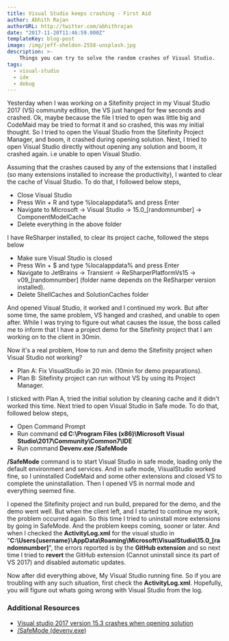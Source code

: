 ```yaml
---
title: Visual Studio keeps crashing - First Aid
author: Abhith Rajan
authorURL: http://twitter.com/abhithrajan
date: "2017-11-20T11:46:59.000Z"
templateKey: blog-post
image: /img/jeff-sheldon-2558-unsplash.jpg
description: >-
    Things you can try to solve the random crashes of Visual Studio.
tags:
  - visual-studio
  - ide
  - debug
---
```


Yesterday when I was working on a Sitefinity project in my Visual Studio 2017 (VS) community edition,  the VS just hanged for few seconds and crashed. Ok, maybe because the file I tried to open was little big and CodeMaid may be tried to format it and so crashed, this was my initial thought. So I tried to open the Visual Studio from the Sitefinity Project Manager, and boom, it crashed during opening solution. Next, I tried to open Visual Studio directly without opening any solution and boom, it crashed again. i.e unable to open Visual Studio.

Assuming that the crashes caused by any of the extensions that I installed (so many extensions installed to increase the productivity), I wanted to clear the cache of Visual Studio. To do that, I followed below steps,

- Close Visual Studio
- Press Win + R and type %localappdata% and press Enter
- Navigate to Microsoft -> Visual Studio -> 15.0_[randomnumber] -> ComponentModelCache
- Delete everything in the above folder

I have ReSharper installed, to clear its project cache, followed the steps below

- Make sure Visual Studio is closed
- Press Win + $ and type %localappdata% and press Enter
- Navigate to JetBrains -> Transient -> ReSharperPlatformVs15 -> v09_[randomnumber] (folder name depends on the ReSharper version installed).
- Delete ShellCaches and SolutionCaches folder 

And opened Visual Studio, it worked and I continued my work. But after some time, the same problem, VS hanged and crashed, and unable to open after. While I was trying to figure out what causes the issue, the boss called me to inform that I have a project demo for the Sitefinity project that I am working on to the client in 30min. 

Now it's a real problem, How to run and demo the Sitefinity project when Visual Studio not working?

- Plan A: Fix VisualStudio in 20 min. (10min for demo preparations).
- Plan B: Sitefinity project can run without VS by using its Project Manager.

I sticked with Plan A, tried the initial solution by cleaning cache and it didn't worked this time. Next tried to open Visual Studio in Safe mode. To do that, followed below steps,

- Open Command Prompt
- Run command **cd C:\Program Files (x86)\Microsoft Visual Studio\2017\Community\Common7\IDE**
- Run command **Devenv.exe /SafeMode**

**/SafeMode** command is to start Visual Studio in safe mode, loading only the default environment and services. 
And in safe mode, VisualStudio worked fine, so I uninstalled CodeMaid and some other extensions and closed VS to complete the uninstallation. Then I opened VS in normal mode and everything seemed fine. 

I opened the Sitefinity project and run build, prepared for the demo, and the demo went well. But when the client left, and I started to continue my work, the problem occurred again. So this time I tried to uninstall more extensions by going in SafeMode. And the problem keeps coming, sooner or later. And when I checked the **ActivityLog.xml** for the visual studio in "**C:\Users\{username}\AppData\Roaming\Microsoft\VisualStudio\15.0_[randomnumber]**", the errors reported is by the **GitHub extension** and so next time I tried to **revert** the GitHub extension (Cannot uninstall since its part of VS 2017) and disabled automatic updates. 

Now after did everything above, My Visual Studio running fine. So if you are troubling with any such situation, first check the **ActivityLog.xml**. Hopefully, you will figure out whats going wrong with Visual Studio from the log.

### Additional Resources

- [Visual studio 2017 version 15.3 crashes when opening solution](https://developercommunity.visualstudio.com/content/problem/99951/visual-studio-2017-version-153-crashes-when-openin.html)
- [/SafeMode (devenv.exe)](https://docs.microsoft.com/en-us/visualstudio/ide/reference/safemode-devenv-exe)

